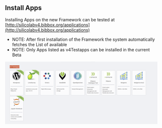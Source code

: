 ## Install Apps

Installing Apps on the new Framework can be tested at [http://silicolabv4.bibbox.org/applications](http://silicolabv4.bibbox.org/applications)

* NOTE: After first installation of the Framework the system automatically fetches the List of available
* NOTE: Only Apps listed as v4Testapps can be installed in the current Beta

![Installable Apps](images/v4/v4_install_testapps.png)
